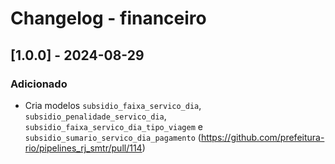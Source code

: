 # Changelog - financeiro

## [1.0.0] - 2024-08-29

### Adicionado

- Cria modelos `subsidio_faixa_servico_dia`, `subsidio_penalidade_servico_dia`, `subsidio_faixa_servico_dia_tipo_viagem` e `subsidio_sumario_servico_dia_pagamento` (https://github.com/prefeitura-rio/pipelines_rj_smtr/pull/114)